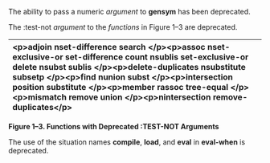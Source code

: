  

The ability to pass a numeric *argument* to **gensym** has been deprecated. 

The :test-not *argument* to the *functions* in Figure 1–3 are deprecated. 

|&#60;p&#62;**adjoin nset-difference search** &#60;/p&#62;&#60;p&#62;**assoc nset-exclusive-or set-difference count nsublis set-exclusive-or delete nsubst sublis** &#60;/p&#62;&#60;p&#62;**delete-duplicates nsubstitute subsetp** &#60;/p&#62;&#60;p&#62;**find nunion subst** &#60;/p&#62;&#60;p&#62;**intersection position substitute** &#60;/p&#62;&#60;p&#62;**member rassoc tree-equal** &#60;/p&#62;&#60;p&#62;**mismatch remove union** &#60;/p&#62;&#60;p&#62;**nintersection remove-duplicates**&#60;/p&#62;|
| :- |


**Figure 1–3. Functions with Deprecated :TEST-NOT Arguments** 

The use of the situation names **compile**, **load**, and **eval** in **eval-when** is deprecated. 





